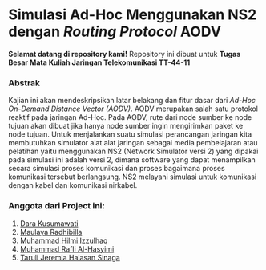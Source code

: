 # Simulasi Ad-Hoc Menggunakan NS2 dengan *Routing Protocol* AODV


**Selamat datang di repository kami!**
Repository ini dibuat untuk **Tugas Besar Mata Kuliah Jaringan Telekomunikasi TT-44-11**

### Abstrak<br>
Kajian ini akan mendeskripsikan latar belakang dan fitur dasar dari *Ad-Hoc On-Demand Distance Vector (AODV)*. AODV merupakan salah satu protokol reaktif pada jaringan Ad-Hoc. Pada AODV, rute dari node sumber ke node tujuan akan dibuat jika hanya node sumber ingin mengirimkan paket ke node tujuan. Untuk menjalankan suatu simulasi perancangan jaringan kita membutuhkan simulator alat alat jaringan sebagai media pembelajaran atau pelatihan yaitu menggunakan NS2 (Network Simulator versi 2) yang dipakai pada simulasi ini adalah versi 2, dimana software yang dapat menampilkan secara simulasi proses komunikasi dan proses bagaimana proses komunikasi tersebut berlangsung. NS2 melayani simulasi untuk komunikasi dengan kabel dan komunikasi nirkabel.

### Anggota dari Project ini:
1. [Dara Kusumawati](https://github.com/Daraaysr)
2. [Maulaya Radhibilla](https://github.com/Bil-Telu)
3. [Muhammad Hilmi Izzulhaq](https://github.com/muh-hilmi)
4. [Muhammad Rafli Al-Hasyimi](https://github.com/mraflialh)
5. [Taruli Jeremia Halasan Sinaga](https://github.com/TaruliJeremia)
